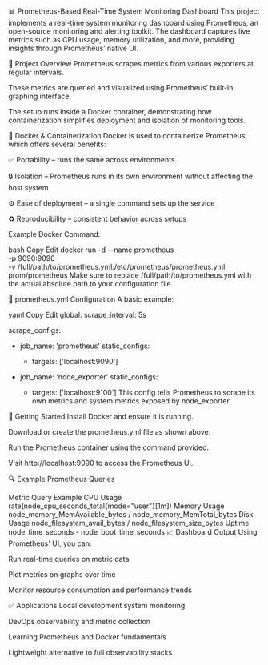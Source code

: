 📊 Prometheus-Based Real-Time System Monitoring Dashboard
This project implements a real-time system monitoring dashboard using Prometheus, an open-source monitoring and alerting toolkit. The dashboard captures live metrics such as CPU usage, memory utilization, and more, providing insights through Prometheus’ native UI.

🔧 Project Overview
Prometheus scrapes metrics from various exporters at regular intervals.

These metrics are queried and visualized using Prometheus’ built-in graphing interface.

The setup runs inside a Docker container, demonstrating how containerization simplifies deployment and isolation of monitoring tools.

🐳 Docker & Containerization
Docker is used to containerize Prometheus, which offers several benefits:

✅ Portability – runs the same across environments

🔒 Isolation – Prometheus runs in its own environment without affecting the host system

⚙️ Ease of deployment – a single command sets up the service

♻️ Reproducibility – consistent behavior across setups

Example Docker Command:

bash
Copy
Edit
docker run -d --name prometheus \
  -p 9090:9090 \
  -v /full/path/to/prometheus.yml:/etc/prometheus/prometheus.yml \
  prom/prometheus
Make sure to replace /full/path/to/prometheus.yml with the actual absolute path to your configuration file.

📁 prometheus.yml Configuration
A basic example:

yaml
Copy
Edit
global:
  scrape_interval: 5s

scrape_configs:
  - job_name: 'prometheus'
    static_configs:
      - targets: ['localhost:9090']

  - job_name: 'node_exporter'
    static_configs:
      - targets: ['localhost:9100']
This config tells Prometheus to scrape its own metrics and system metrics exposed by node_exporter.

🚀 Getting Started
Install Docker and ensure it is running.

Download or create the prometheus.yml file as shown above.

Run the Prometheus container using the command provided.

Visit http://localhost:9090 to access the Prometheus UI.

🔍 Example Prometheus Queries

Metric	Query Example
CPU Usage	rate(node_cpu_seconds_total{mode="user"}[1m])
Memory Usage	node_memory_MemAvailable_bytes / node_memory_MemTotal_bytes
Disk Usage	node_filesystem_avail_bytes / node_filesystem_size_bytes
Uptime	node_time_seconds - node_boot_time_seconds
📈 Dashboard Output
Using Prometheus' UI, you can:

Run real-time queries on metric data

Plot metrics on graphs over time

Monitor resource consumption and performance trends

✅ Applications
Local development system monitoring

DevOps observability and metric collection

Learning Prometheus and Docker fundamentals

Lightweight alternative to full observability stacks

